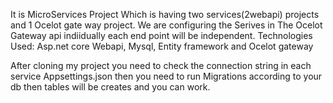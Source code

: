 It is MicroServices Project Which is having two services(2webapi) projects and 1 Ocelot gate way project.
We are configuring the Serives in The Ocelot Gateway api indiidually each end point will be independent.
Technologies Used: Asp.net core Webapi, Mysql, Entity framework and Ocelot gateway

After cloning my project you need to check the connection string in each service Appsettings.json then you need to run Migrations according to your db then tables will be creates and you can work. 
